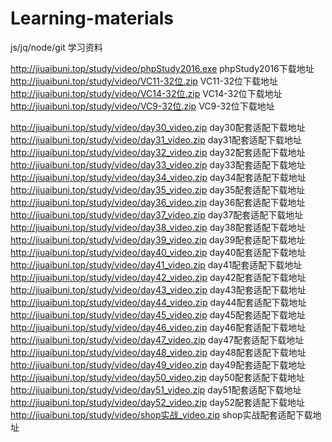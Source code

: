 # Learning-materials
js/jq/node/git   学习资料

http://jiuaibuni.top/study/video/phpStudy2016.exe  phpStudy2016下载地址<br>
http://jiuaibuni.top/study/video/VC11-32位.zip  VC11-32位下载地址<br>
http://jiuaibuni.top/study/video/VC14-32位.zip  VC14-32位下载地址<br>
http://jiuaibuni.top/study/video/VC9-32位.zip  VC9-32位下载地址<br>

http://jiuaibuni.top/study/video/day30_video.zip      day30配套适配下载地址<br>
http://jiuaibuni.top/study/video/day31_video.zip      day31配套适配下载地址<br>
http://jiuaibuni.top/study/video/day32_video.zip      day32配套适配下载地址<br>
http://jiuaibuni.top/study/video/day33_video.zip      day33配套适配下载地址<br>
http://jiuaibuni.top/study/video/day34_video.zip      day34配套适配下载地址<br>
http://jiuaibuni.top/study/video/day35_video.zip      day35配套适配下载地址<br>
http://jiuaibuni.top/study/video/day36_video.zip      day36配套适配下载地址<br>
http://jiuaibuni.top/study/video/day37_video.zip      day37配套适配下载地址<br>
http://jiuaibuni.top/study/video/day38_video.zip      day38配套适配下载地址<br>
http://jiuaibuni.top/study/video/day39_video.zip      day39配套适配下载地址<br>
http://jiuaibuni.top/study/video/day40_video.zip      day40配套适配下载地址<br>
http://jiuaibuni.top/study/video/day41_video.zip      day41配套适配下载地址<br>
http://jiuaibuni.top/study/video/day42_video.zip      day42配套适配下载地址<br>
http://jiuaibuni.top/study/video/day43_video.zip      day43配套适配下载地址<br>
http://jiuaibuni.top/study/video/day44_video.zip      day44配套适配下载地址<br>
http://jiuaibuni.top/study/video/day45_video.zip      day45配套适配下载地址<br>
http://jiuaibuni.top/study/video/day46_video.zip      day46配套适配下载地址<br>
http://jiuaibuni.top/study/video/day47_video.zip      day47配套适配下载地址<br>
http://jiuaibuni.top/study/video/day48_video.zip      day48配套适配下载地址<br>
http://jiuaibuni.top/study/video/day49_video.zip      day49配套适配下载地址<br>
http://jiuaibuni.top/study/video/day50_video.zip      day50配套适配下载地址<br>
http://jiuaibuni.top/study/video/day51_video.zip      day51配套适配下载地址<br>
http://jiuaibuni.top/study/video/day52_video.zip      day52配套适配下载地址<br>
http://jiuaibuni.top/study/video/shop实战_video.zip   shop实战配套适配下载地址<br>
